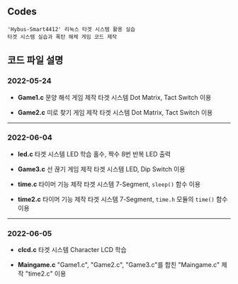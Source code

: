 ## **Codes**

	'Hybus-Smart4412' 리눅스 타겟 시스템 활용 실습
	타겟 시스템 실습과 폭탄 해체 게임 코드 제작

## **코드 파일 설명**

### **2022-05-24**

* **Game1.c**
	문양 해석 게임 제작
	타겟 시스템 Dot Matrix, Tact Switch 이용

* **Game2.c**
	미로 찾기 게임 제작
	타겟 시스템 Dot Matrix, Tact Switch 이용

---

### **2022-06-04**

* **led.c**
	타겟 시스템 LED 학습
	홀수, 짝수 8번 반복 LED 출력

* **Game3.c**
	선 끊기 게임 제작
	타겟 시스템 LED, Dip Switch 이용

* **time.c**
	타이머 기능 제작
	타겟 시스템 7-Segment, `sleep()` 함수 이용

* **time2.c**
	타이머 기능 제작
	타겟 시스템 7-Segment, `time.h` 모듈의 `time()` 함수 이용

---

### **2022-06-05**

* **clcd.c**
	타겟 시스템 Character LCD 학습

* **Maingame.c**
	"Game1.c", "Game2.c", "Game3.c"를 합친 "Maingame.c" 제작
	"time2.c" 이용